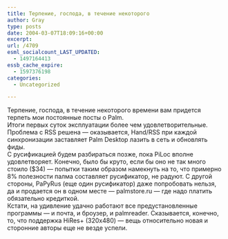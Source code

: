 ```yaml
---
title: Терпение, господа, в течение некоторого
author: Gray
type: posts
date: 2004-03-07T18:09:16+00:00
excerpt:
url: /4709
esml_socialcount_LAST_UPDATED:
  - 1497164413
essb_cache_expire:
  - 1597376198
categories:
  - Uncategorized

---
```








Терпение, господа, в течение некоторого времени вам придется терпеть мои постоянные посты о Palm.  
Итоги первых суток эксплуатации более чем удовлетворительные. Проблема с RSS решена &#8212; оказывается, Hand/RSS при каждой синхронизации заставляет Palm Desktop лазить в сеть и обновлять фиды.  
С русификацией будем разбираться позже, пока PiLoc вполне удовлетворяет. Конечно, было бы круто, если бы оно не так много стоило ($34) &#8212; попытки таким образом намекнуть на то, что примерно 8% полезности палма составляет русификатор, не радуют. С другой стороны, PaPyRus (еще один русификатор) даже попробовать нельзя, да и продается он в одном месте &#8212; palmstore.ru &#8212; где надо платить обязательно кредиткой.  
Кстати, на удивление удачно работают все предустановленные программы &#8212; и почта, и броузер, и palmreader. Сказывается, конечно, то, что поддержка HiRes+ (320х480) &#8212; вещь относительно новая и сторонние авторы еще не везде успели.